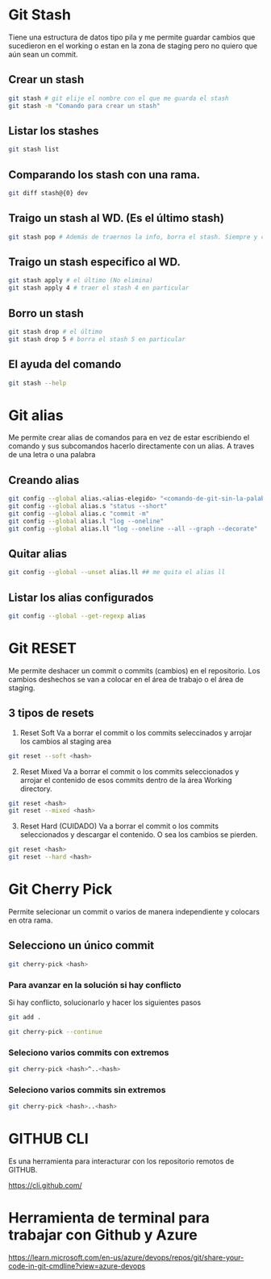 # Git Stash

Tiene una estructura de datos tipo pila y me permite guardar cambios que sucedieron en el working o estan en la zona de staging pero no quiero que aún sean un commit.

## Crear un stash

```sh
git stash # git elije el nombre con el que me guarda el stash
git stash -m "Comando para crear un stash"
```

## Listar los stashes

```sh
git stash list
```

## Comparando los stash con una rama.

```sh
git diff stash@{0} dev
```

## Traigo un stash al WD. (Es el último stash)

```sh
git stash pop # Además de traernos la info, borra el stash. Siempre y cuando no haya conflicto.
```

## Traigo un stash especifico al WD.

```sh
git stash apply # el último (No elimina)
git stash apply 4 # traer el stash 4 en particular
```

## Borro un stash

```sh
git stash drop # el último
git stash drop 5 # borra el stash 5 en particular
```

## El ayuda del comando

```sh
git stash --help
```

# Git alias
Me permite crear alias de comandos para en vez de estar escribiendo el comando y sus subcomandos hacerlo directamente con un alias. A traves de una letra o una palabra

## Creando alias

```sh
git config --global alias.<alias-elegido> "<comando-de-git-sin-la-palabra-git>"
git config --global alias.s "status --short"
git config --global alias.c "commit -m"
git config --global alias.l "log --oneline"
git config --global alias.ll "log --oneline --all --graph --decorate"
```

## Quitar alias

```sh
git config --global --unset alias.ll ## me quita el alias ll
```

## Listar los alias configurados

```sh
git config --global --get-regexp alias
```

# Git RESET
Me permite deshacer un commit o commits (cambios) en el repositorio. Los cambios deshechos se van a colocar en el área de trabajo o el área de staging.

## 3 tipos de resets

1. Reset Soft
Va a borrar el commit o los commits seleccinados y arrojar los cambios al staging area

```sh
git reset --soft <hash>
```

2. Reset Mixed
Va a borrar el commit o los commits seleccionados y arrojar el contenido de esos commits dentro de la área Working directory.

```sh
git reset <hash>
git reset --mixed <hash>
```

3. Reset Hard (CUIDADO)
Va a borrar el commit o los commits seleccionados y descargar el contenido. O sea los cambios se pierden.

```sh
git reset <hash>
git reset --hard <hash>
```

# Git Cherry Pick
Permite selecionar un commit o varios de manera independiente y colocars en otra rama.

## Selecciono un único commit 

```sh
git cherry-pick <hash>
```

### Para avanzar en la solución si hay conflicto
Si hay conflicto, solucionarlo y hacer los siguientes pasos

```sh
git add .
```

```sh
git cherry-pick --continue
```

### Seleciono varios commits con extremos

```sh
git cherry-pick <hash>^..<hash>
```

### Seleciono varios commits sin extremos

```sh
git cherry-pick <hash>..<hash>
```

# GITHUB CLI
Es una herramienta para interacturar con los repositorio remotos de GITHUB.

<https://cli.github.com/>

# Herramienta de terminal para trabajar con Github y Azure

<https://learn.microsoft.com/en-us/azure/devops/repos/git/share-your-code-in-git-cmdline?view=azure-devops>